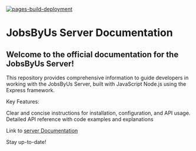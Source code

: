 [![pages-build-deployment](https://github.com/Brics-Africa-Consulting-LLC/docs-jobsbyus-server/actions/workflows/pages/pages-build-deployment/badge.svg)](https://github.com/Brics-Africa-Consulting-LLC/docs-jobsbyus-server/actions/workflows/pages/pages-build-deployment)

# JobsByUs Server Documentation
## Welcome to the official documentation for the JobsByUs Server!

This repository provides comprehensive information to guide developers in working with the JobsByUs Server, built with JavaScript Node.js using the Express framework.

Key Features:

Clear and concise instructions for installation, configuration, and API usage.
Detailed API reference with code examples and explanations
  
Link to [server Documentation](https://brics-africa-consulting-llc.github.io/docs-jobsbyus-server/)

Stay up-to-date!

